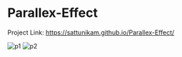 # Parallex-Effect
Project Link: https://sattunikam.github.io/Parallex-Effect/


![p1](https://github.com/sattunikam/Parallex-Effect/assets/98211397/0565c862-c66f-46e0-b8b0-4108075f6cdd)
![p2](https://github.com/sattunikam/Parallex-Effect/assets/98211397/607ae264-2a30-403f-8f09-170631aa50c8)
